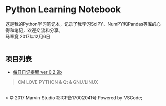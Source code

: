 # Python Learning Notebook 
这是我的Python学习笔记本，记录了我学习SciPY、NumPY和Pandas等库的心得和笔记，欢迎交流和分享。
<br>
马章竞
2017年12月6日
<br>
<br>
## 项目列表
- [每日日记提醒 ver 0.2.9b](/Project_EveryDayNotice)


> CM LOVE PYTHON & Qt & GNU/LINUX
<br>
> © 2017 Marvin Studio 鄂ICP备17002041号 Powered by VSCode;